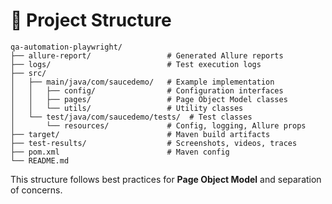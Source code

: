 # 📁 Project Structure

```text
qa-automation-playwright/
├── allure-report/                 # Generated Allure reports
├── logs/                          # Test execution logs
├── src/
│   ├── main/java/com/saucedemo/   # Example implementation
│   │   ├── config/                # Configuration interfaces
│   │   ├── pages/                 # Page Object Model classes
│   │   └── utils/                 # Utility classes
│   └── test/java/com/saucedemo/tests/  # Test classes
│       └── resources/             # Config, logging, Allure props
├── target/                        # Maven build artifacts
├── test-results/                  # Screenshots, videos, traces
├── pom.xml                        # Maven config
└── README.md
```

This structure follows best practices for **Page Object Model** and separation of concerns.

